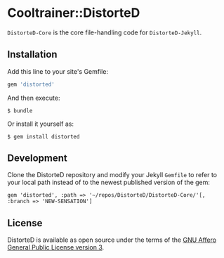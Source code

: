 # Cooltrainer::DistorteD

`DistorteD-Core` is the core file-handling code for `DistorteD-Jekyll`.

## Installation

Add this line to your site's Gemfile:

```ruby
gem 'distorted'
```

And then execute:

    $ bundle

Or install it yourself as:

    $ gem install distorted


## Development

Clone the DistorteD repository and modify your Jekyll `Gemfile` to refer to your local path instead of to the newest published version of the gem:

```
gem 'distorted', :path => '~/repos/DistorteD/DistorteD-Core/'[, :branch => 'NEW-SENSATION']
```

## License

DistorteD is available as open source under the terms of the [GNU Affero General Public License version 3](https://opensource.org/licenses/AGPL-3.0).
